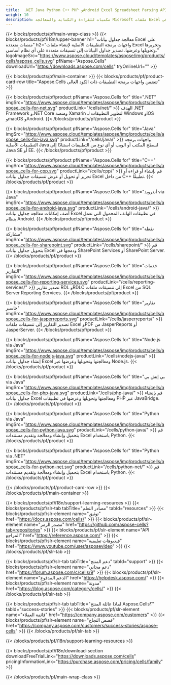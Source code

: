 ```yaml
---
title:  .NET Java Python C++ PHP وAndroid Excel Spreadsheet Parsing APIs
weight: 10
description: مكتبات للقراءة والكتابة والمعالجة Microsoft ملفات Excel في .NET Java C++ تطبيقات Android و SharePoint. تصدير أوراق العمل في SSRS وJasperReports
---
```

{{< blocks/products/pf/main-wrap-class >}}
{{< blocks/products/pf/i18n/upper-banner h1="معالجة جداول بيانات Excel على منصات متعددة" h2="واجهات برمجة التطبيقات الأصلية لإنشاء ملفات Excel وتحريرها وتحويلها وعرضها. تصدير جداول البيانات إلى تنسيقات متعددة على أي نظام أساسي." logoImageSrc="https://www.aspose.cloud/templates/aspose/img/products/cells/aspose_cells.svg" pfName="Aspose.Cells" downloadUrl="https://downloads.aspose.com/cells" tryOnlineUrl="" >}}

{{< blocks/products/pf/main-container >}}
{{< blocks/products/pf/product-card-row title="Aspose.Cells تتضمن واجهات برمجة التطبيقات ذات الكود العالي" >}}

{{< blocks/products/pf/product pfName="Aspose.Cells for" title=".NET" imgSrc="https://www.aspose.cloud/templates/aspose/img/products/cells/aspose_cells-for-net.svg" productLink="/cells/net/" >}}
الهدف .NET Framework و.NET Core ومنصة Xamarin لتطوير التطبيقات لـ Windows وiOS وmacOS وAndroid.
{{< /blocks/products/pf/product >}}

{{< blocks/products/pf/product pfName="Aspose.Cells for" title="Java" imgSrc="https://www.aspose.cloud/templates/aspose/img/products/cells/aspose_cells-for-java.svg" productLink="/cells/java/" >}}
واجهات برمجة التطبيقات الأصلية Java لسطح المكتب أو الويب أو أي نوع من التطبيقات استنادًا إلى Java SE أو EE.
{{< /blocks/products/pf/product >}}

{{< blocks/products/pf/product pfName="Aspose.Cells for" title="C++" imgSrc="https://www.aspose.cloud/templates/aspose/img/products/cells/aspose_cells-for-cpp.svg" productLink="/cells/cpp/" >}}
قم بإنشاء أو قراءة أو تحرير أو تحويل أو عرض تنسيقات جداول بيانات Excel من داخل C++ تطبيقًا.
{{< /blocks/products/pf/product >}}

{{< blocks/products/pf/product pfName="Aspose.Cells for" title="أندرويد via Java" imgSrc="https://www.aspose.cloud/templates/aspose/img/products/cells/aspose_cells-for-android-java.svg" productLink="/cells/android-java/" >}}
أضف إمكانات معالجة جداول بيانات Excel في تطبيقات الهاتف المحمول التي تعمل بنظام Android.
{{< /blocks/products/pf/product >}}

{{< blocks/products/pf/product pfName="Aspose.Cells for" title="نقطة مشاركة" imgSrc="https://www.aspose.cloud/templates/aspose/img/products/cells/aspose_cells-for-sharepoint.svg" productLink="/cells/sharepoint/" >}}
قم بتحويل جداول بيانات Excel ودمجها في SharePoint Services أو SharePoint Server.
{{< /blocks/products/pf/product >}}

{{< blocks/products/pf/product pfName="Aspose.Cells for" title="خدمات التقارير" imgSrc="https://www.aspose.cloud/templates/aspose/img/products/cells/aspose_cells-for-reporting-services.svg" productLink="/cells/reporting-services/" >}}
تصدير تقارير RDL وRDLC إلى تنسيقات ملفات Excel من SQL Server Reporting Services.
{{< /blocks/products/pf/product >}}

{{< blocks/products/pf/product pfName="Aspose.Cells for" title="تقارير جاسبر" imgSrc="https://www.aspose.cloud/templates/aspose/img/products/cells/aspose_cells-for-jasperreports.svg" productLink="/cells/jasperreports/" >}}
تصدير التقارير إلى تنسيقات ملفات Excel وPDF من JasperReports أو JasperServer.
{{< /blocks/products/pf/product >}}

{{< blocks/products/pf/product pfName="Aspose.Cells for" title="Node.js via Java" imgSrc="https://www.aspose.cloud/templates/aspose/img/products/cells/aspose_cells-for-nodejs-java.svg" productLink="/cells/nodejs-java/" >}}
إنشاء جداول بيانات Excel ومعالجتها وتحويلها وعرضها عبر Node.js.
{{< /blocks/products/pf/product >}}

{{< blocks/products/pf/product pfName="Aspose.Cells for" title="بي إتش بي via Java" imgSrc="https://www.aspose.cloud/templates/aspose/img/products/cells/aspose_cells-for-php-java.svg" productLink="/cells/php-java/" >}}
قم بإنشاء جداول بيانات Excel ومعالجتها وتحويلها وعرضها في تطبيقات PHP عبر JavaBridge.
{{< /blocks/products/pf/product >}}

{{< blocks/products/pf/product pfName="Aspose.Cells for" title="Python via Java" imgSrc="https://www.aspose.cloud/templates/aspose/img/products/cells/aspose_cells-for-python-java.svg" productLink="/cells/python-java/" >}}
قم بتحميل وإنشاء ومعالجة وتقديم مستندات Excel باستخدام Python.
{{< /blocks/products/pf/product >}}

{{< blocks/products/pf/product pfName="Aspose.Cells for" title="Python via .NET" imgSrc="https://www.aspose.cloud/templates/aspose/img/products/cells/aspose_cells-for-python-net.svg" productLink="/cells/python-net/" >}}
قم بتحميل وإنشاء ومعالجة وتقديم مستندات Excel باستخدام Python.
{{< /blocks/products/pf/product >}}

{{< /blocks/products/pf/product-card-row >}}
{{< /blocks/products/pf/main-container >}}

{{< blocks/products/pf/i18n/support-learning-resources >}}
{{< blocks/products/pf/slr-tab tabTitle="مصادر التعلم" tabId="resources" >}}
{{< blocks/products/pf/slr-element name="توثيق" href="https://docs.aspose.com/cells/" >}}
{{< blocks/products/pf/slr-element name="مصدر الرمز" href="https://github.com/aspose-cells?tab=repositories" >}}
{{< blocks/products/pf/slr-element name="API المراجع" href="https://reference.aspose.com/" >}}
{{< blocks/products/pf/slr-element name="فيديوهات تعليمية" href="https://www.youtube.com/user/asposevideo" >}}
{{< /blocks/products/pf/slr-tab >}}

{{< blocks/products/pf/slr-tab tabTitle="دعم المنتج" tabId="support" >}}
{{< blocks/products/pf/slr-element name="دعم مجاني" href="https://forum.aspose.com/c/cells/9" >}}
{{< blocks/products/pf/slr-element name="الدعم المدفوع" href="https://helpdesk.aspose.com/" >}}
{{< blocks/products/pf/slr-element name="مدونة" href="https://blog.aspose.com/category/cells/" >}}
{{< /blocks/products/pf/slr-tab >}}

{{< blocks/products/pf/slr-tab tabTitle="لماذا عائلة المنتج Aspose.Cells؟" tabId="success-stories" >}}
{{< blocks/products/pf/slr-element name="قائمة العملاء" href="https://company.aspose.com/customers" >}}
{{< blocks/products/pf/slr-element name="قصص النجاح" href="https://company.aspose.com/customers/success-stories/aspose-cells" >}}
{{< /blocks/products/pf/slr-tab >}}

{{< /blocks/products/pf/i18n/support-learning-resources >}}

{{< blocks/products/pf/i18n/download-section downloadFreeTrialLink="https://downloads.aspose.com/cells" pricingInformationLink="https://purchase.aspose.com/pricing/cells/family" >}}

{{< /blocks/products/pf/main-wrap-class >}}
